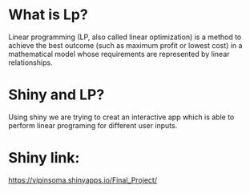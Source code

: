 # What is Lp?
Linear programming (LP, also called linear optimization) is a method to achieve the  best outcome (such as maximum profit or lowest cost) in a mathematical model whose requirements are represented by linear relationships.
# Shiny and LP?
Using shiny  we are trying to creat an interactive app which is able to perform linear programing for different user inputs.
# Shiny link:
https://vipinsoma.shinyapps.io/Final_Project/
